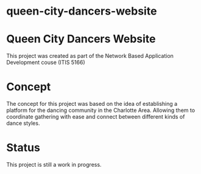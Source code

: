 # queen-city-dancers-website

# Queen City Dancers Website
This project was created as part of the Network Based Application Development couse (ITIS 5166)

# Concept
The concept for this project was based on the idea of establishing a platform for the dancing community in the Charlotte Area. 
Allowing them to coordinate gathering with ease and connect between different kinds of dance styles.

# Status
This project is still a work in progress. 